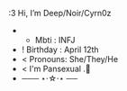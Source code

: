 :3 Hi, I’m Deep/Noir/Cyrn0z
- * Mbti : INFJ
- ! Birthday : April 12th
- < Pronouns: She/They/He
- < I'm Pansexual .🧷
- ─── ⋆⋅☆⋅⋆ ──

<!---
noirxil/noirxil is a ✨ special ✨ repository because its `README.md` (this file) appears on your GitHub profile.
You can click the Preview link to take a look at your changes.
--->
